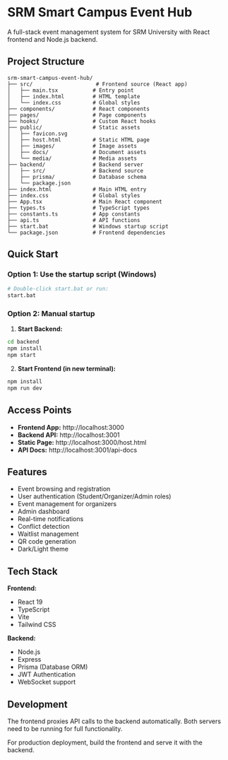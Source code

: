 # SRM Smart Campus Event Hub

A full-stack event management system for SRM University with React frontend and Node.js backend.

## Project Structure

```
srm-smart-campus-event-hub/
├── src/                    # Frontend source (React app)
│   ├── main.tsx           # Entry point
│   ├── index.html         # HTML template
│   └── index.css          # Global styles
├── components/            # React components
├── pages/                 # Page components
├── hooks/                 # Custom React hooks
├── public/                # Static assets
│   ├── favicon.svg
│   ├── host.html          # Static HTML page
│   ├── images/            # Image assets
│   ├── docs/              # Document assets
│   └── media/             # Media assets
├── backend/               # Backend server
│   ├── src/               # Backend source
│   ├── prisma/            # Database schema
│   └── package.json
├── index.html             # Main HTML entry
├── index.css              # Global styles
├── App.tsx                # Main React component
├── types.ts               # TypeScript types
├── constants.ts           # App constants
├── api.ts                 # API functions
├── start.bat              # Windows startup script
└── package.json           # Frontend dependencies
```

## Quick Start

### Option 1: Use the startup script (Windows)
```bash
# Double-click start.bat or run:
start.bat
```

### Option 2: Manual startup

1. **Start Backend:**
```bash
cd backend
npm install
npm start
```

2. **Start Frontend (in new terminal):**
```bash
npm install
npm run dev
```

## Access Points

- **Frontend App:** http://localhost:3000
- **Backend API:** http://localhost:3001
- **Static Page:** http://localhost:3000/host.html
- **API Docs:** http://localhost:3001/api-docs

## Features

- Event browsing and registration
- User authentication (Student/Organizer/Admin roles)
- Event management for organizers
- Admin dashboard
- Real-time notifications
- Conflict detection
- Waitlist management
- QR code generation
- Dark/Light theme

## Tech Stack

**Frontend:**
- React 19
- TypeScript
- Vite
- Tailwind CSS

**Backend:**
- Node.js
- Express
- Prisma (Database ORM)
- JWT Authentication
- WebSocket support

## Development

The frontend proxies API calls to the backend automatically. Both servers need to be running for full functionality.

For production deployment, build the frontend and serve it with the backend.